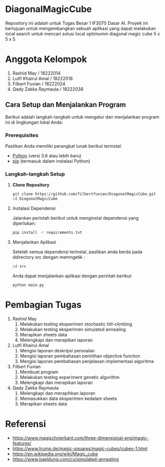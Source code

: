 # DiagonalMagicCube

Repository ini adalah untuk Tugas Besar 1 IF3070 Dasar AI. Proyek ini bertujuan untuk mengembangkan sebuah aplikasi yang dapat melakukan local search untuk mencari solusi local optimumm diagonal magic cube 5 x 5 x 5.

# Anggota Kelompok
1. Rashid May	        / 18222014
2. Lutfi Khairul Amal	/ 18222018
3. Filbert Fuvian	    / 18222024
4. Qady Zakka Raymaula	/ 18222038

## Cara Setup dan Menjalankan Program

Berikut adalah langkah-langkah untuk mengatur dan menjalankan program ini di lingkungan lokal Anda:

### Prerequisites

Pastikan Anda memiliki perangkat lunak berikut terinstal:

- [Python](https://www.python.org/downloads/) (versi 3.6 atau lebih baru)
- [pip](https://pip.pypa.io/en/stable/installation/) (termasuk dalam instalasi Python)

### Langkah-langkah Setup

1. **Clone Repository**

   ```bash
   git clone https://github.com/filbertfuvian/DiagonalMagicCube.git
   cd DiagonalMagicCube
    ```

2. Instalasi Dependensi

    Jalankan perintah berikut untuk menginstal dependensi yang diperlukan:

    ```bash
    pip install -r requirements.txt
    ````
3. Menjalankan Aplikasi

    Setelah semua dependensi terinstal, pastikan anda berda pada ddirectory src dengan memngetik :
    ```bash
    cd src
    ```
    Anda dapat menjalankan aplikasi dengan perintah berikut:
    ```
    python main.py
    ```

# Pembagian Tugas
1. Rashid May
   1. Melakukan testing eksperimen stochastic hill-climbing
   2. Melakukan testing eksperimen simulated annealing
   3. Merapikan sheets data
   4. Melengkapi dan merapikan laporan
2. Lutfi Khairul Amal
   1. Mengisi laporan deskripsi persoalan
   2. Mengisi laporan pembahasan pemilihan objective function
   3. Mengisi laporan pembahasan penjelasan implementasi algoritma
3. Filbert Fuvian
   1. Membuat program
   2. Melakukan testing experiment genetic algorithm
   3. Melengkapi dan merapikan laporan
4. Qady Zakka Raymaula
   1. Melengkapi dan merapihkan laporan
   2. Memasukkan data eksperimen kedalam sheets
   3. Merapikan sheets data

# Referensi
- https://www.magischvierkant.com/three-dimensional-eng/magic-features/
- https://www.trump.de/magic-squares/magic-cubes/cubes-1.html
- https://en.wikipedia.org/wiki/Magic_cube
- https://www.baeldung.com/cs/simulated-annealing
